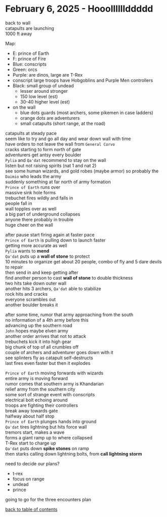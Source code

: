 # February 6, 2025 - Hooollllllddddd

back to wall  
catapults are launching  
1000 ft away  

Map:  
- E: prince of Earth  
- F: prince of Fire  
- Blue: conscripts  
- Green: orcs  
- Purple: are dinos, large are T-Rex  
- conscript large troops have Hobgoblins and Purple Men controllers  
- Black: small group of undead  
    - lesser around stronger  
    - 150 low level (est)
    - 30-40 higher level (est)
- on the wall
    - blue dots guards (most archers, some pikemen in case ladders)
    - orange dots are adventurers
    - small catapults (short range, at the road) 

catapults at steady pace  
seem like to try and go all day and wear down wall with time  
have orders to not leave the wall from `General Corvo`  
cracks starting to form north of gate  
adventurers get antsy every boulder  
`Pylia` and `Qa'dat` recommend to stay on the wall  
listen but not raising spirits (nat 1 and nat 2)  
see some human wizards, and gold robes (maybe armor) so probably the `Daimio` who leads the army  
suddenly something at far north of army formation  
`Prince of Earth` runs over  
massive sink hole forms  
trebuchet fires wildly and falls in  
people fall in  
wall topples over as well  
a big part of underground collapses  
anyone there probably in trouble  
huge cheer on the wall  

after pause start firing again at faster pace  
`Prince of Earth` is pulling down to launch faster  
getting more accurate as well  
`Pylia` wants to **mend**  
`Qa'dat` puts up a **wall of stone** to protect    
10 minutes to organize 
get about 20 people, combo of fly and 5 dare devils to repair  
then send in and keep getting after  
find another person to cast **wall of stone** to double thickness  
two hits take down outer wall  
another hits 3 archers, `Qa'dat` able to stabilize  
rock hits and cracks  
everyone scrambles out  
another boulder breaks it  

after some time, rumor that army approaching from the south  
no information of a 4th army before this  
advancing up the southern road  
`John` hopes maybe elven army  
another order arrives that not to attack  
trebuchets kick it into high gear  
big chunk of top of all crumbles off  
couple of archers and adventurer goes down with it  
see splinters fly as catapult self-destructs  
last fires even faster but then it explodes  

`Prince of Earth` moving forwards with wizards  
entire army is moving forward  
rumor comes that southern army is Khandarian  
relief army from the southern city  
some sort of strange event with conscripts  
electrical bolt echoing around  
troops are fighting their controllers  
break away towards gate  
halfway about half stop  
`Prince of Earth` plunges hands into ground  
`Qa'dat` tires lightning but hits force wall  
tremors start, makes a wave  
forms a giant ramp up to where collapsed  
T-Rex start to charge up  
`Qa'dat` puts down **spike stones** on ramp  
then starks calling down lightning bolts, from **call lightning storm**  

need to decide our plans?  
- t-rex
- focus on range
- undead
- prince 

going to go for the three encounters plan  

[back to table of contents](/sessions/README.md)
